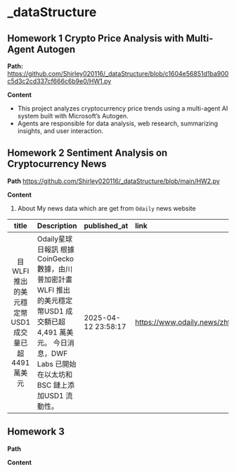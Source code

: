 # _dataStructure
## Homework 1  Crypto Price Analysis with Multi-Agent Autogen 
**Path:**
https://github.com/Shirley020116/_dataStructure/blob/c1604e56851d1ba900c5d3c2cd337cf666c6b9e0/HW1.py

**Content** 
- This project analyzes cryptocurrency price trends using a multi-agent AI system built with Microsoft’s Autogen.
- Agents are responsible for data analysis, web research, summarizing insights, and user interaction.
  
## Homework 2 Sentiment Analysis on Cryptocurrency News
**Path**
https://github.com/Shirley020116/_dataStructure/blob/main/HW2.py

**Content**
1. About My news data which are get from `Odaily` news website

| title | Description | published_at| link| type| id|
|:-------:|:-----------|:-|:--|:--|:-|
| 目WLFI推出的美元穩定幣USD1成交量已超4491萬美元| Odaily星球日報訊 根據CoinGecko 數據，由川普加密計畫WLFI 推出的美元穩定幣USD1 成交額已超4,491 萬美元。 今日消息，DWF Labs 已開始在以太坊和BSC 鏈上添加USD1 流動性。|2025-04-12 23:58:17|	https://www.odaily.news/zhtw/newsflash/426889|	newsflashes	|426889|

## Homework 3  
**Path**


**Content**
